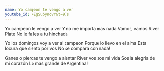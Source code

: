 ```yaml
---
name: Yo campeon te vengo a ver
youtube_id: 4EgSubynovY&t=97s
---
```


Yo campeon te vengo a ver
Y no me importa mas nada
Vamos, vamos River Plate
No le falles a tu hinchada

Yo los domingos voy a ver al campeon
Porque lo llevo en el alma
Esta locura que siento por vos
No se compara con nada!

Ganes o pierdas te vengo a alentar
River vos sos mi vida
Sos la alegria de mi corazón
Lo mas grande de Argentina!
